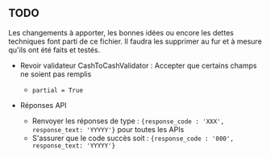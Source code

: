 ## TODO

Les changements à apporter, les bonnes idées ou encore les dettes techniques font parti de 
ce fichier. Il faudra les supprimer au fur et à mesure qu'ils ont été faits et testés.


- Revoir validateur CashToCashValidator : Accepter que certains champs ne soient pas remplis
    - `partial = True`

- Réponses API
    - Renvoyer les réponses de type : `{response_code : 'XXX', response_text: 'YYYYY'}` pour toutes les APIs
    - S'assurer que le code succès soit : `{response_code : '000', response_text: 'YYYYY'}`
